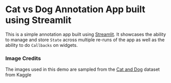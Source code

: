 # Cat vs Dog Annotation App built using Streamlit

This is a simple annotation app built using [Streamlit](https://www.streamlit.io). It showcases the ability to manage and store `State` across multiple re-runs of the app as well as the ability to do `Callbacks` on widgets. 

### Image Credits
The images used in this demo are sampled from the [Cat and Dog](https://www.kaggle.com/tongpython/cat-and-dog) dataset from Kaggle
